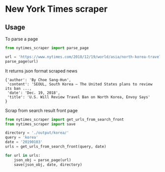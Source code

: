 # New York Times scraper

## Usage

To parse a page

```python
from nytimes_scraper import parse_page

url = 'https://www.nytimes.com/2018/12/19/world/asia/north-korea-travel-ban-us.html'
parse_page(url)
```

It returns json format scraped news

```
{'author': 'By Choe Sang-Hun',
 'content': 'SEOUL, South Korea — The United States plans to review its ban ...,
 'date': 'Dec. 19, 2018',
 'title': 'U.S. Will Review Travel Ban on North Korea, Envoy Says'
}
```

Scrap from search result front page

```python
from nytimes_scraper import get_urls_from_search_front
from nytimes_scraper import save

directory = './output/korea/'
query = 'korea'
date = '20190103'
urls = get_urls_from_search_front(query, date)

for url in urls:
    json_obj = parse_page(url)
    save(json_obj, date, directory)
```